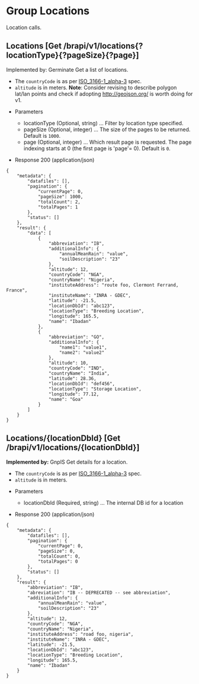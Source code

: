 
# Group Locations

Location calls.




## Locations [Get /brapi/v1/locations{?locationType}{?pageSize}{?page}]


Implemented by: Germinate
Get a list of locations.
* The `countryCode` is as per [ISO_3166-1_alpha-3](https://en.wikipedia.org/wiki/ISO_3166-1_alpha-3) spec.
* `altitude` is in meters.
**Note**: Consider revising to describe polygon lat/lan points and check if adopting http://geojson.org/ is worth doing for v1.  

+ Parameters
    + locationType (Optional, string) ... Filter by location type specified.
    + pageSize (Optional, integer) ... The size of the pages to be returned. Default is `1000`.
    + page (Optional, integer) ... Which result page is requested. The page indexing starts at 0 (the first page is 'page'= 0). Default is `0`.


+ Response 200 (application/json)
```
{
    "metadata": {
        "datafiles": [],
        "pagination": {
            "currentPage": 0,
            "pageSize": 1000,
            "totalCount": 2,
            "totalPages": 1
        },
        "status": []
    },
    "result": {
        "data": [
            {
                "abbreviation": "IB",
                "additionalInfo": {
                    "annualMeanRain": "value",
                    "soilDescription": "23"
                },
                "altitude": 12,
                "countryCode": "NGA",
                "countryName": "Nigeria",
                "instituteAddress": "route foo, Clermont Ferrand, France",
                "instituteName": "INRA - GDEC",
                "latitude": -21.5,
                "locationDbId": "abc123",
                "locationType": "Breeding Location",
                "longitude": 165.5,
                "name": "Ibadan"
            },
            {
                "abbreviation": "GO",
                "additionalInfo": {
                    "name1": "value1",
                    "name2": "value2"
                },
                "altitude": 10,
                "countryCode": "IND",
                "countryName": "India",
                "latitude": 28.36,
                "locationDbId": "def456",
                "locationType": "Storage Location",
                "longitude": 77.12,
                "name": "Goa"
            }
        ]
    }
}
```

## Locations/{locationDbId} [Get /brapi/v1/locations/{locationDbId}]

 <strong>Implemented by:</strong>  GnpIS
Get details for a location.
* The `countryCode` is as per [ISO_3166-1_alpha-3](https://en.wikipedia.org/wiki/ISO_3166-1_alpha-3) spec.
* `altitude` is in meters.  

+ Parameters
    + locationDbId (Required, string) ... The internal DB id for a location


+ Response 200 (application/json)
```
{
    "metadata": {
        "datafiles": [],
        "pagination": {
            "currentPage": 0,
            "pageSize": 0,
            "totalCount": 0,
            "totalPages": 0
        },
        "status": []
    },
    "result": {
        "abbreviation": "IB",
        "abreviation": "IB -- DEPRECATED -- see abbreviation",
        "additionalInfo": {
            "annualMeanRain": "value",
            "soilDescription": "23"
        },
        "altitude": 12,
        "countryCode": "NGA",
        "countryName": "Nigeria",
        "instituteAddress": "road foo, nigeria",
        "instituteName": "INRA - GDEC",
        "latitude": -21.5,
        "locationDbId": "abc123",
        "locationType": "Breeding Location",
        "longitude": 165.5,
        "name": "Ibadan"
    }
}
```